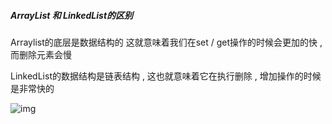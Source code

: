 ##### **ArrayList**   和   **LinkedList**的区别

Arraylist的底层是数据结构的 这就意味着我们在set / get操作的时候会更加的快 , 而删除元素会慢



LinkedList的数据结构是链表结构 , 这也就意味着它在执行删除 , 增加操作的时候是非常快的





![img](https://img-blog.csdn.net/20180724111654310?watermark/2/text/aHR0cHM6Ly9ibG9nLmNzZG4ubmV0L3dlaXhpbl80MjQ2ODUyNg==/font/5a6L5L2T/fontsize/400/fill/I0JBQkFCMA==/dissolve/70)

